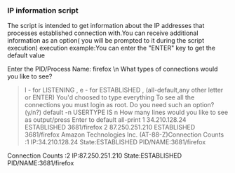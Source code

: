 ### IP information script
The script is intended to get information about the IP addresses that processes established connection with.You can receive additional information as an option( you will be prompted to it during the script execution)
execution example:You can enter the "ENTER" key to get the default value

Enter the PID/Process Name: firefox \n
What types of connections would you like to see?
>  l - for LISTENING , e - for ESTABLISHED , (all-default,any other letter or ENTER) 
You'd choosed to type everything
To see all the connections you must login as root. Do you need such an option? (y/n?) default -n
USERTYPE IS n
How many lines would you like to see as output/press Enter to default all-print 
      1 34.210.128.24  ESTABLISHED 3681/firefox
      2 87.250.251.210  ESTABLISHED 3681/firefox
   Amazon Technologies Inc. (AT-88-Z)Connection Counts :1 IP:34.210.128.24 State:ESTABLISHED PID/NAME:3681/firefox

Connection Counts :2 IP:87.250.251.210 State:ESTABLISHED PID/NAME:3681/firefox
